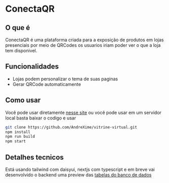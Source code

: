 # ConectaQR

## O que é

ConectaQR é uma plataforma criada para a exposição de produtos em lojas presenciais por meio de QRCodes os usuarios iriam poder ver o que a loja tem disponivel.

## Funcionalidades

- Lojas podem personalizar o tema de suas paginas
- Gerar QRCode automaticamente

## Como usar

Você pode usar diretamente [nesse site]() ou você pode usar em um servidor local basta baixar o codigo e usar

```bash
git clone https://github.com/AndreXime/vitrine-virtual.git
npm install
npm run build
npm start
```

## Detalhes tecnicos

Está usando tailwind com daisyui, nextjs com typescript e em breve vai desenvolvido o backend uma preview das [tabelas do banco de dados](https://drawsql.app/teams/nenhuma-5/diagrams/project-connectqr)
